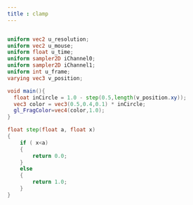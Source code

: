 ```yaml
---
title : clamp
---
```


<style>
.practice + .language-glsl,.language-glsl{
    filter: opacity(0.7);
}
</style>

<ClientOnly>
<practice.step></practice.step>
</ClientOnly>

```glsl

uniform vec2 u_resolution;
uniform vec2 u_mouse;
uniform float u_time;
uniform sampler2D iChannel0;
uniform sampler2D iChannel1;
uniform int u_frame;
varying vec3 v_position;

void main(){
  float inCircle = 1.0 - step(0.5,length(v_position.xy));
  vec3 color = vec3(0.5,0.4,0.1) * inCircle;
  gl_FragColor=vec4(color,1.0);
}
```


```glsl
float step(float a, float x)
{
    if ( x<a)
    {
        return 0.0;
    }
    else
    {
        return 1.0;
    }
}
```
